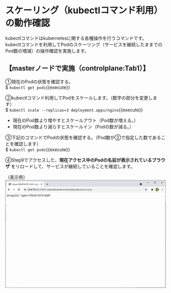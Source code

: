 # スケーリング（kubectlコマンド利用）の動作確認

kubectlコマンドはkubernetesに関する各種操作を行うコマンドです。  
kubectlコマンドを利用してPodのスケーリング（サービスを継続したままでのPod数の増減）の操作確認を実施します。  

## 【masterノードで実施（controlplane:Tab1）】  

①現在のPodの状態を確認する。  
$ `kubectl get pods`{{execute}}  

②kubectlコマンド利用してPodをスケールします。（数字の部分を変更します）  
$ `kubectl scale --replicas=3 deployment.apps/nginx`{{execute}}  

- 現在のPod数より増やすとスケールアウト（Pod数が増える。）  
- 現在のPod数より減らすとスケールイン（Podの数が減る。）  

③下記のコマンドでPodの状態を確認する。（Pod数が②で指定した数であることを確認します）  
$ `kubectl get pods`{{execute}}  

④Step9でアクセスした、**現在アクセス中のPodの名前が表示されているブラウザ** をリロードして、サービスが継続していることを確認します。  

（表示例）
![Welcome Image](https://github.com/yamada623z/scenario-image/raw/main/KubernetesHandsOn_BuildPod/Uname.jpg)  
